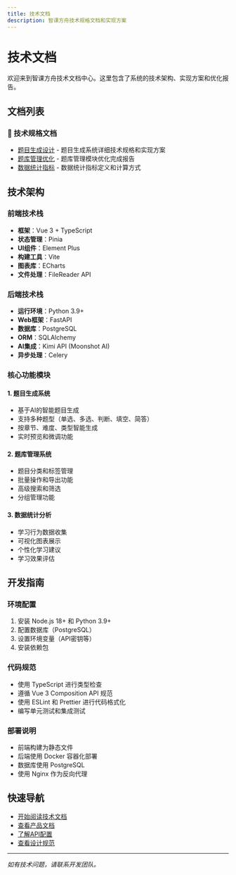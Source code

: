 ```yaml
---
title: 技术文档
description: 智课方舟技术规格文档和实现方案
---
```


# 技术文档

欢迎来到智课方舟技术文档中心。这里包含了系统的技术架构、实现方案和优化报告。

## 文档列表

### 🔧 技术规格文档
- [题目生成设计](./question-generation) - 题目生成系统详细技术规格和实现方案
- [题库管理优化](./question-bank-optimization) - 题库管理模块优化完成报告
- [数据统计指标](./data-statistics) - 数据统计指标定义和计算方式

## 技术架构

### 前端技术栈
- **框架**：Vue 3 + TypeScript
- **状态管理**：Pinia
- **UI组件**：Element Plus
- **构建工具**：Vite
- **图表库**：ECharts
- **文件处理**：FileReader API

### 后端技术栈
- **运行环境**：Python 3.9+
- **Web框架**：FastAPI
- **数据库**：PostgreSQL
- **ORM**：SQLAlchemy
- **AI集成**：Kimi API (Moonshot AI)
- **异步处理**：Celery

### 核心功能模块

#### 1. 题目生成系统
- 基于AI的智能题目生成
- 支持多种题型（单选、多选、判断、填空、简答）
- 按章节、难度、类型智能生成
- 实时预览和微调功能

#### 2. 题库管理系统
- 题目分类和标签管理
- 批量操作和导出功能
- 高级搜索和筛选
- 分组管理功能

#### 3. 数据统计分析
- 学习行为数据收集
- 可视化图表展示
- 个性化学习建议
- 学习效果评估

## 开发指南

### 环境配置
1. 安装 Node.js 18+ 和 Python 3.9+
2. 配置数据库（PostgreSQL）
3. 设置环境变量（API密钥等）
4. 安装依赖包

### 代码规范
- 使用 TypeScript 进行类型检查
- 遵循 Vue 3 Composition API 规范
- 使用 ESLint 和 Prettier 进行代码格式化
- 编写单元测试和集成测试

### 部署说明
- 前端构建为静态文件
- 后端使用 Docker 容器化部署
- 数据库使用 PostgreSQL
- 使用 Nginx 作为反向代理

## 快速导航

- [开始阅读技术文档](./question-generation)
- [查看产品文档](../product/)
- [了解API配置](../api/)
- [查看设计规范](../design/)

---

*如有技术问题，请联系开发团队。*
